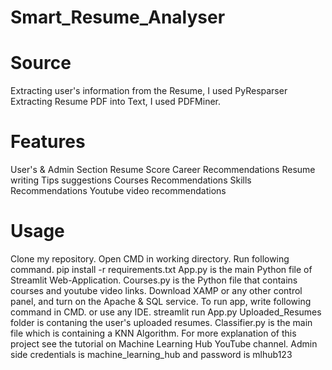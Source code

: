 # Smart_Resume_Analyser

# Source

Extracting user's information from the Resume, I used PyResparser
Extracting Resume PDF into Text, I used PDFMiner.

# Features
User's & Admin Section
Resume Score
Career Recommendations
Resume writing Tips suggestions
Courses Recommendations
Skills Recommendations
Youtube video recommendations

# Usage
Clone my repository.
Open CMD in working directory.
Run following command.
pip install -r requirements.txt
App.py is the main Python file of Streamlit Web-Application.
Courses.py is the Python file that contains courses and youtube video links.
Download XAMP or any other control panel, and turn on the Apache & SQL service.
To run app, write following command in CMD. or use any IDE.
streamlit run App.py
Uploaded_Resumes folder is contaning the user's uploaded resumes.
Classifier.py is the main file which is containing a KNN Algorithm.
For more explanation of this project see the tutorial on Machine Learning Hub YouTube channel.
Admin side credentials is machine_learning_hub and password is mlhub123
